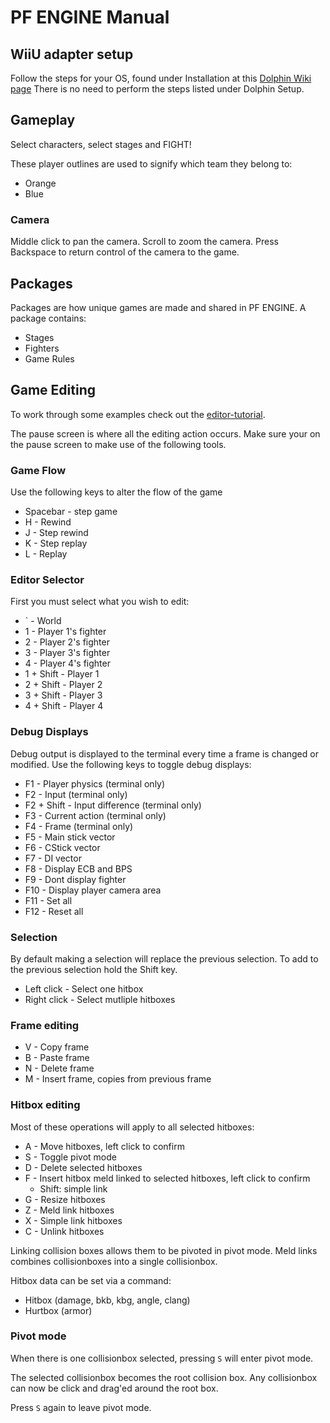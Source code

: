 # PF ENGINE Manual

## WiiU adapter setup

Follow the steps for your OS, found under Installation at this [Dolphin Wiki page](https://wiki.dolphin-emu.org/index.php?title=How_to_use_the_Official_GameCube_Controller_Adapter_for_Wii_U_in_Dolphin)
There is no need to perform the steps listed under Dolphin Setup.

## Gameplay

Select characters, select stages and FIGHT!

These player outlines are used to signify which team they belong to:
*   Orange
*   Blue

### Camera

Middle click to pan the camera.
Scroll to zoom the camera.
Press Backspace to return control of the camera to the game.

## Packages

Packages are how unique games are made and shared in PF ENGINE.
A package contains:
*   Stages
*   Fighters
*   Game Rules

## Game Editing

To work through some examples check out the [editor-tutorial]().

The pause screen is where all the editing action occurs.
Make sure your on the pause screen to make use of the following tools.

### Game Flow

Use the following keys to alter the flow of the game
*   Spacebar - step game
*   H - Rewind
*   J - Step rewind
*   K - Step replay
*   L - Replay

### Editor Selector

First you must select what you wish to edit:

*   ` - World
*   1 - Player 1's fighter
*   2 - Player 2's fighter
*   3 - Player 3's fighter
*   4 - Player 4's fighter
*   1 + Shift - Player 1
*   2 + Shift - Player 2
*   3 + Shift - Player 3
*   4 + Shift - Player 4

### Debug Displays

Debug output is displayed to the terminal every time a frame is changed or modified.
Use the following keys to toggle debug displays:

*   F1 - Player physics  (terminal only)
*   F2 - Input (terminal only)
*   F2 + Shift - Input difference (terminal only)
*   F3 - Current action (terminal only)
*   F4 - Frame (terminal only)
*   F5 - Main stick vector
*   F6 - CStick vector
*   F7 - DI vector
*   F8 - Display ECB and BPS
*   F9 - Dont display fighter
*   F10 - Display player camera area
*   F11 - Set all
*   F12 - Reset all

### Selection

By default making a selection will replace the previous selection.
To add to the previous selection hold the Shift key.

*   Left click - Select one hitbox
*   Right click - Select mutliple hitboxes

### Frame editing

*   V - Copy frame
*   B - Paste frame
*   N - Delete frame
*   M - Insert frame, copies from previous frame

### Hitbox editing

Most of these operations will apply to all selected hitboxes:

*   A - Move hitboxes, left click to confirm
*   S - Toggle pivot mode
*   D - Delete selected hitboxes
*   F - Insert hitbox meld linked to selected hitboxes, left click to confirm
    +   Shift: simple link
*   G - Resize hitboxes
*   Z - Meld link hitboxes
*   X - Simple link hitboxes
*   C - Unlink hitboxes

Linking collision boxes allows them to be pivoted in pivot mode.
Meld links combines collisionboxes into a single collisionbox.

Hitbox data can be set via a command:
*   Hitbox (damage, bkb, kbg, angle, clang)
*   Hurtbox (armor)

### Pivot mode

When there is one collisionbox selected, pressing `S` will enter pivot mode.

The selected collisionbox becomes the root collision box.
Any collisionbox can now be click and drag'ed around the root box.

Press `S` again to leave pivot mode.
